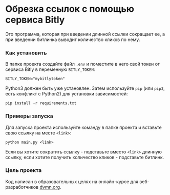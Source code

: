 # Обрезка ссылок с помощью сервиса Bitly

Это программа, которая при введении длинной ссылки сокращает ее, а при введении битлинка выводит количество кликов по нему.

### Как установить

В папке проекта создайте файл ```.env``` и поместите в него свой токен от сервиса Bitly в переменную ```BITLY_TOKEN```:
```
BITLY_TOKEN="mybitlytoken"
```

Python3 должен быть уже установлен. 
Затем используйте `pip` (или `pip3`, есть конфликт с Python2) для установки зависимостей:
```
pip install -r requirements.txt
```

### Примеры запуска

Для запуска проекта используйте команду в папке проекта и вставьте свою ссылку на месте `<link>`:
```
python main.py <link>
```
Если вы хотите сократить ссылку - подставьте вместо `<link>` длинную ссылку, если хотите получить количество кликов - подставьте битлинк.

### Цель проекта

Код написан в образовательных целях на онлайн-курсе для веб-разработчиков [dvmn.org](https://dvmn.org/).